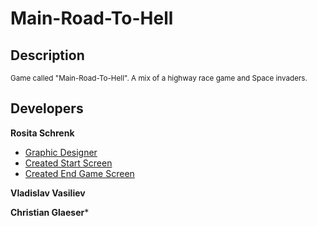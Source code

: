 # Main-Road-To-Hell
## Description
<sub>Game called "Main-Road-To-Hell". A mix of a highway race game and Space invaders.</sub>

## Developers
**Rosita Schrenk**
- [Graphic Designer](pixel-street.png)
- [Created Start Screen](start.py)
- [Created End Game Screen](Game_over.py)

**Vladislav Vasiliev**

**Christian Glaeser***